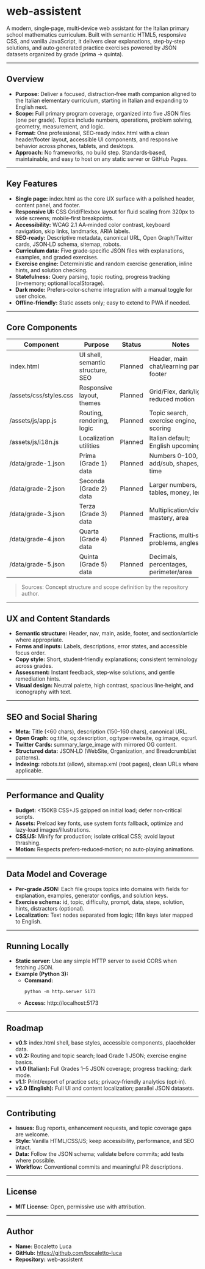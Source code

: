 # web-assistent

A modern, single‑page, multi‑device web assistant for the Italian primary school mathematics curriculum. Built with semantic HTML5, responsive CSS, and vanilla JavaScript, it delivers clear explanations, step‑by‑step solutions, and auto‑generated practice exercises powered by JSON datasets organized by grade (prima → quinta).

---

## Overview

- **Purpose:** Deliver a focused, distraction‑free math companion aligned to the Italian elementary curriculum, starting in Italian and expanding to English next.
- **Scope:** Full primary program coverage, organized into five JSON files (one per grade). Topics include numbers, operations, problem solving, geometry, measurement, and logic.
- **Format:** One professional, SEO‑ready index.html with a clean header/footer layout, accessible UI components, and responsive behavior across phones, tablets, and desktops.
- **Approach:** No frameworks, no build step. Standards‑based, maintainable, and easy to host on any static server or GitHub Pages.

---

## Key Features

- **Single page:** index.html as the core UX surface with a polished header, content panel, and footer.
- **Responsive UI:** CSS Grid/Flexbox layout for fluid scaling from 320px to wide screens; mobile‑first breakpoints.
- **Accessibility:** WCAG 2.1 AA‑minded color contrast, keyboard navigation, skip links, landmarks, ARIA labels.
- **SEO‑ready:** Descriptive metadata, canonical URL, Open Graph/Twitter cards, JSON‑LD schema, sitemap, robots.
- **Curriculum data:** Five grade‑specific JSON files with explanations, examples, and graded exercises.
- **Exercise engine:** Deterministic and random exercise generation, inline hints, and solution checking.
- **Statefulness:** Query parsing, topic routing, progress tracking (in‑memory; optional localStorage).
- **Dark mode:** Prefers‑color‑scheme integration with a manual toggle for user choice.
- **Offline‑friendly:** Static assets only; easy to extend to PWA if needed.

---

## Core Components

| Component | Purpose | Status | Notes |
|---|---|---|---|
| index.html | UI shell, semantic structure, SEO | Planned | Header, main chat/learning pane, footer |
| /assets/css/styles.css | Responsive layout, themes | Planned | Grid/Flex, dark/light, reduced motion |
| /assets/js/app.js | Routing, rendering, logic | Planned | Topic search, exercise engine, scoring |
| /assets/js/i18n.js | Localization utilities | Planned | Italian default; English upcoming |
| /data/grade-1.json | Prima (Grade 1) data | Planned | Numbers 0–100, add/sub, shapes, time |
| /data/grade-2.json | Seconda (Grade 2) data | Planned | Larger numbers, tables, money, length |
| /data/grade-3.json | Terza (Grade 3) data | Planned | Multiplication/division mastery, area |
| /data/grade-4.json | Quarta (Grade 4) data | Planned | Fractions, multi‑step problems, angles |
| /data/grade-5.json | Quinta (Grade 5) data | Planned | Decimals, percentages, perimeter/area |

> Sources: Concept structure and scope definition by the repository author.

---

## UX and Content Standards

- **Semantic structure:** Header, nav, main, aside, footer, and section/article where appropriate.
- **Forms and inputs:** Labels, descriptions, error states, and accessible focus order.
- **Copy style:** Short, student‑friendly explanations; consistent terminology across grades.
- **Assessment:** Instant feedback, step‑wise solutions, and gentle remediation hints.
- **Visual design:** Neutral palette, high contrast, spacious line‑height, and iconography with text.

---

## SEO and Social Sharing

- **Meta:** Title (<60 chars), description (150–160 chars), canonical URL.
- **Open Graph:** og:title, og:description, og:type=website, og:image, og:url.
- **Twitter Cards:** summary_large_image with mirrored OG content.
- **Structured data:** JSON‑LD (WebSite, Organization, and BreadcrumbList patterns).
- **Indexing:** robots.txt (allow), sitemap.xml (root pages), clean URLs where applicable.

---

## Performance and Quality

- **Budget:** <150KB CSS+JS gzipped on initial load; defer non‑critical scripts.
- **Assets:** Preload key fonts, use system fonts fallback, optimize and lazy‑load images/illustrations.
- **CSS/JS:** Minify for production; isolate critical CSS; avoid layout thrashing.
- **Motion:** Respects prefers‑reduced‑motion; no auto‑playing animations.

---

## Data Model and Coverage

- **Per‑grade JSON:** Each file groups topics into domains with fields for explanation, examples, generator configs, and solution keys.
- **Exercise schema:** id, topic, difficulty, prompt, data, steps, solution, hints, distractors (optional).
- **Localization:** Text nodes separated from logic; i18n keys later mapped to English.

---

## Running Locally

- **Static server:** Use any simple HTTP server to avoid CORS when fetching JSON.
- **Example (Python 3):**
  - **Command:** 
    ```
    python -m http.server 5173
    ```
  - **Access:** http://localhost:5173

---

## Roadmap

- **v0.1:** index.html shell, base styles, accessible components, placeholder data.
- **v0.2:** Routing and topic search; load Grade 1 JSON; exercise engine basics.
- **v1.0 (Italian):** Full Grades 1–5 JSON coverage; progress tracking; dark mode.
- **v1.1:** Print/export of practice sets; privacy‑friendly analytics (opt‑in).
- **v2.0 (English):** Full UI and content localization; parallel JSON datasets.

---

## Contributing

- **Issues:** Bug reports, enhancement requests, and topic coverage gaps are welcome.
- **Style:** Vanilla HTML/CSS/JS; keep accessibility, performance, and SEO intact.
- **Data:** Follow the JSON schema; validate before commits; add tests where possible.
- **Workflow:** Conventional commits and meaningful PR descriptions.

---

## License

- **MIT License:** Open, permissive use with attribution.

---

## Author

- **Name:** Bocaletto Luca
- **GitHub:** https://github.com/bocaletto-luca
- **Repository:** web-assistent
